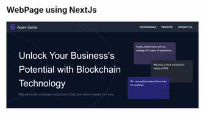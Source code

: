 ## WebPage using NextJs

![App Screenshot](https://github.com/A158-debug/Blockchain_webpage/blob/master/src/img/BlockChain.png)
